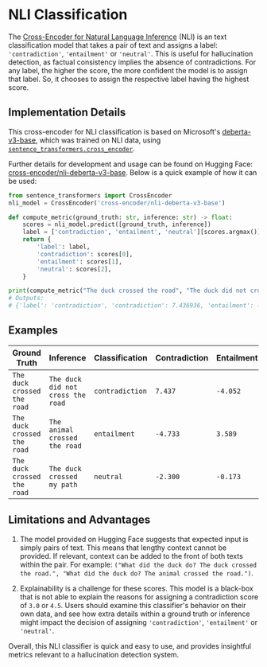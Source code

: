 # NLI Classification

The [Cross-Encoder for Natural Language Inference](https://huggingface.co/cross-encoder/nli-deberta-v3-base) (NLI) is an
text classification model that takes a pair of text and assigns a label: `'contradiction'`, `'entailment'` or
`'neutral'`. This is useful for hallucination detection, as factual consistency implies the absence of contradictions.
For any label, the higher the score, the more confident the model is to assign that label. So, it chooses to assign the
respective label having the highest score.

## Implementation Details

This cross-encoder for NLI classification is based on Microsoft's
[deberta-v3-base](https://huggingface.co/microsoft/deberta-v3-base), which was trained on NLI data, using
[`sentence_transformers.cross_encoder`](https://www.sbert.net/docs/package_reference/cross_encoder.html).

Further details for development and usage can be found on Hugging Face:
[cross-encoder/nli-deberta-v3-base](https://huggingface.co/vectara/hallucination_evaluation_model).
Below is a quick example of how it can be used:

```py
from sentence_transformers import CrossEncoder
nli_model = CrossEncoder('cross-encoder/nli-deberta-v3-base')

def compute_metric(ground_truth: str, inference: str) -> float:
    scores = nli_model.predict([ground_truth, inference])
    label = ['contradiction', 'entailment', 'neutral'][scores.argmax()]
    return {
        'label': label,
        'contradiction': scores[0],
        'entailment': scores[1],
        'neutral': scores[2],
    }

print(compute_metric("The duck crossed the road", "The duck did not cross the road"))
# Outputs:
# {'label': 'contradiction', 'contradiction': 7.436936, 'entailment': -4.0519376, 'neutral': -3.030173}
```

## Examples
| Ground Truth | Inference | Classification | Contradiction | Entailment | Neutral |
| --- | --- | --- | --- | --- | --- |
| `The duck crossed the road` | `The duck did not cross the road` | `contradiction` | `7.437` | `-4.052` | `-3.030` |
| `The duck crossed the road` | `The animal crossed the road` | `entailment` | `-4.733` | `3.589` | `0.081` |
| `The duck crossed the road` | `The duck crossed my path` | `neutral` | `-2.300` | `-0.173` | `2.059` |

## Limitations and Advantages

1. The model provided on Hugging Face suggests that expected input is simply pairs of text. This means that lengthy
context cannot be provided. If relevant, context can be added to the front of both texts within the pair. For example:
`("What did the duck do? The duck crossed the road.", "What did the duck do? The animal crossed the road.")`.

2. Explainability is a challenge for these scores. This model is a black-box that is not able to explain the reasons
for assigning a contradiction score of `3.0` or `4.5`. Users should examine this classifier's behavior on their own
data, and see how extra details within a ground truth or inference might impact the decision of assigning
`'contradiction'`, `'entailment'` or `'neutral'`.

Overall, this NLI classifier is quick and easy to use, and provides insightful metrics relevant to a hallucination
detection system.
